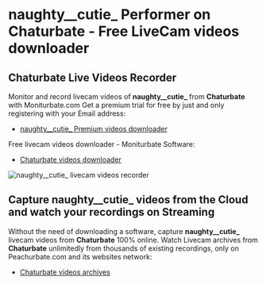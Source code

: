 # naughty__cutie_ Performer on Chaturbate - Free LiveCam videos downloader

## Chaturbate Live Videos Recorder

Monitor and record livecam videos of **naughty__cutie_** from **Chaturbate** with Moniturbate.com
Get a premium trial for free by just and only registering with your Email address:
* [naughty__cutie_ Premium videos downloader](https://moniturbate.com/request-demo-licence-key.html)

Free livecam videos downloader - Moniturbate Software:
* [Chaturbate videos downloader](https://moniturbate.com/moniturbate-download-software.html)

![naughty__cutie_ livecam videos recorder](https://peachurnet.com/templates/moniturbate-software.png)


## Capture naughty__cutie_ videos from the Cloud and watch your recordings on Streaming

Without the need of downloading a software, capture **naughty__cutie_** livecam videos from **Chaturbate** 100% online.
Watch Livecam archives from **Chaturbate** unlimitedly from thousands of existing recordings, only on Peachurbate.com and its websites network:
* [Chaturbate videos archives](https://peachurnet.com/)